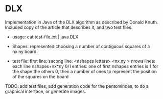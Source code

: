 # DLX
Implementation in Java of the DLX algorithm as described by Donald Knuth. 
Included copy of the article that describes it, and two test files.

- usage: cat test-file.txt | java DLX
- Shapes: represented choosing a number of contiguous squares of a nx.ny board.

- test file: first line: <nshapes> <nrows> <nx> <ny>
             secong line: <nshapes <symbol> letters> <nx.ny <figures>> 
             nrows lines:
                 each line nshapes+nx*ny 0/1 entries:
                     one of first nshapes entries is 1 for the shape the others 0,
                     then a number of ones to represent the position of the squares on the board

TODO: add test files; add generation code for the pentominoes; to do a graphical interface, or generate images.
